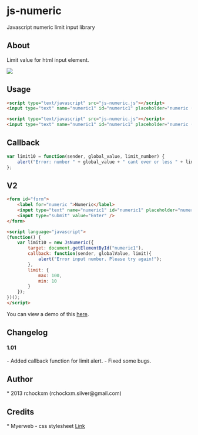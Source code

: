 js-numeric
========

Javascript numeric limit input library

<h2><a name="about" class="anchor" href="#about"><span class="mini-icon mini-icon-link"></span></a>About</h2>

Limit value for html input element.

<img src="http://i.imgur.com/EaujkKq.jpg" />

<h2><a name="usage" class="anchor" href="#usage"><span class="mini-icon mini-icon-link"></span></a>Usage</h2>

```html
<script type="text/javascript" src="js-numeric.js"></script>
<input type="text" name="numeric1" id="numeric1" placeholder="numeric (10)" onkeypress="return NumericLimits(this, 10);" />
```

```html
<script type="text/javascript" src="js-numeric.js"></script>
<input type="text" name="numeric1" id="numeric1" placeholder="numeric (10)" onkeypress="return NumericLimits(this, 10, limit10);" />
```

<h2><a name="callback" class="anchor" href="#callback"><span class="mini-icon mini-icon-link"></span></a>Callback</h2>

```js
var limit10 = function(sender, global_value, limit_number) {
    alert("Error: number " + global_value + " cant over or less " + limit_number + "!!");
};
```

<h2><a name="v2" class="anchor" href="#v2"><span class="mini-icon mini-icon-link"></span></a>V2</h2>

```html
<form id="form">
    <label for="numeric ">Numeric</label>
    <input type="text" name="numeric1" id="numeric1" placeholder="numeric (10 ~ 100)" />
    <input type="submit" value="Enter" />
</form>

<script language="javascript">
(function() {
    var limit10 = new JsNumeric({
        target: document.getElementById("numeric1"),
        callback: function(sender, globalValue, limit){
            alert("Error input number. Please try again!");
        },
        limit: {
            max: 100,
            min: 10
        }
    });
})();
</script>
```

You can view a demo of this <a href="http://jsfiddle.net/gh/get/library/pure/rchockxm/js-numeric/tree/master/demo">here</a>.

<h2><a name="changelog" class="anchor" href="#about"><span class="mini-icon mini-icon-link"></span></a>Changelog</h2>

<h4>1.01</h4>
- Added callback function for limit alert.
- Fixed some bugs.

<h2><a name="author" class="anchor" href="#author"><span class="mini-icon mini-icon-link"></span></a>Author</h2>
* 2013 rchockxm (rchockxm.silver@gmail.com)

<h2><a name="credits" class="anchor" href="#credits"><span class="mini-icon mini-icon-link"></span></a>Credits</h2>
* Myerweb - css stylesheet <a href="http://meyerweb.com/eric/tools/css/reset/">Link</a>

